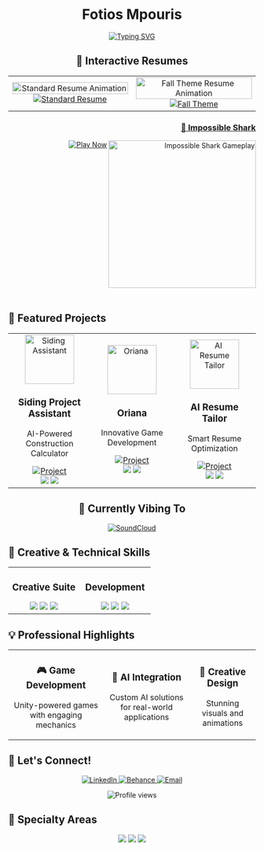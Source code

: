 <h1 align="center">Fotios Mpouris</h1>

<!-- Dynamic typing effect -->
<p align="center">
  <a href="https://git.io/typing-svg"><img src="https://readme-typing-svg.herokuapp.com?font=Fira+Code&duration=3000&pause=1000&color=2F85D0&center=true&vCenter=true&repeat=true&width=435&lines=2D+%26+3D+Artist;Creative+Developer;Animation+Specialist;AI+Integration+Expert" alt="Typing SVG" /></a>
</p>

<!-- Creative Resume Showcase -->
<div align="center">
  <h2>📄 Interactive Resumes</h2>
  <table>
    <tr>
      <td align="center" width="50%">
        <img src="./assets/resumes/standard-resume.gif" alt="Standard Resume Animation" width="100%">
        <br>
        <a href="https://fotiosmpouris.github.io/resume/#">
          <img src="https://img.shields.io/badge/View%20Interactive%20Resume-4285F4?style=for-the-badge&logo=googlechrome&logoColor=white" alt="Standard Resume"/>
        </a>
      </td>
      <td align="center" width="50%">
        <img src="./assets/resumes/fall-resume.gif" alt="Fall Theme Resume Animation" width="100%">
        <br>
        <a href="https://fotiosmpouris.github.io/TestCopyResumeFallTheme/">
          <img src="https://img.shields.io/badge/View%20Fall%20Theme-FF6B6B?style=for-the-badge&logo=googlechrome&logoColor=white" alt="Fall Theme"/>
        </a>
      </td>
    </tr>
  </table>
</div>

<!-- Featured Project - Impossible Shark -->
<div align="right" style="margin-top: 20px;">
  <h3 align="right">
    <a href="https://github.com/FotiosMpouris/ImpossibleShark2">
      🦈 Impossible Shark
    </a>
  </h3>
  <a href="https://fotiosmpouris.github.io/ImpossibleShark2/">
    <img align="right" alt="Impossible Shark Gameplay" width="300" style="margin-bottom: 20px;" src="./assets/projects/impossibleSharkGIF.gif">
  </a>
  <p align="right">
    <a href="https://fotiosmpouris.github.io/ImpossibleShark2/">
      <img src="https://img.shields.io/badge/Play%20Now-FF3333?style=for-the-badge&logo=unity&logoColor=white" alt="Play Now"/>
    </a>
  </p>
</div>

<div style="clear: both;"></div>

<!-- Project Showcase -->
<h2>🚀 Featured Projects</h2>
<div align="center">
  <table>
    <tr>
      <td width="33%" align="center">
        <img src="./assets/projects/siding-assistant-logo.png" width="100" height="100" alt="Siding Assistant">
        <h3>Siding Project Assistant</h3>
        <p>AI-Powered Construction Calculator</p>
        <a href="https://github.com/FotiosMpouris/Hardie-Siding-Agent-Testing-Working_Copy">
          <img src="https://img.shields.io/badge/-View%20Project-181717?style=for-the-badge&logo=github" alt="Project">
        </a>
        <br>
        <img src="https://img.shields.io/badge/Python-3776AB?style=flat-square&logo=python&logoColor=white">
        <img src="https://img.shields.io/badge/OpenAI-412991?style=flat-square&logo=openai&logoColor=white">
      </td>
      <td width="33%" align="center">
        <img src="./assets/projects/oriana-logo.png" width="100" height="100" alt="Oriana">
        <h3>Oriana</h3>
        <p>Innovative Game Development</p>
        <a href="https://github.com/FotiosMpouris/Oriana">
          <img src="https://img.shields.io/badge/-View%20Project-181717?style=for-the-badge&logo=github" alt="Project">
        </a>
        <br>
        <img src="https://img.shields.io/badge/Unity-000000?style=flat-square&logo=unity&logoColor=white">
        <img src="https://img.shields.io/badge/C%23-239120?style=flat-square&logo=c-sharp&logoColor=white">
      </td>
      <td width="33%" align="center">
        <img src="./assets/projects/resume-tailor-logo.png" width="100" height="100" alt="AI Resume Tailor">
        <h3>AI Resume Tailor</h3>
        <p>Smart Resume Optimization</p>
        <a href="https://github.com/FotiosMpouris/ReggieResume2">
          <img src="https://img.shields.io/badge/-View%20Project-181717?style=for-the-badge&logo=github" alt="Project">
        </a>
        <br>
        <img src="https://img.shields.io/badge/JavaScript-F7DF1E?style=flat-square&logo=javascript&logoColor=black">
        <img src="https://img.shields.io/badge/OpenAI-412991?style=flat-square&logo=openai&logoColor=white">
      </td>
    </tr>
  </table>
</div>

<!-- Currently Vibing -->
<h2 align="center">🎵 Currently Vibing To</h2>
<p align="center">
  <a href="https://on.soundcloud.com/n8NTVe9tuCFniUb98">
    <img src="https://img.shields.io/badge/SoundCloud-The%20Goldcast%20104%20with%20Holmar-FF3300?style=for-the-badge&logo=soundcloud&logoColor=white" alt="SoundCloud"/>
  </a>
</p>

<!-- Skills Section -->
<h2>🎨 Creative & Technical Skills</h2>
<table>
  <tr>
    <td width="50%" align="center">
      <h3>Creative Suite</h3>
      <img src="https://img.shields.io/badge/Blender-F5792A?style=for-the-badge&logo=blender&logoColor=white">
      <img src="https://img.shields.io/badge/Adobe%20Creative%20Suite-FF0000?style=for-the-badge&logo=adobe&logoColor=white">
      <img src="https://img.shields.io/badge/3D%20Animation-00C4CC?style=for-the-badge&logo=blender&logoColor=white">
    </td>
    <td width="50%" align="center">
      <h3>Development</h3>
      <img src="https://img.shields.io/badge/Game%20Development-000000?style=for-the-badge&logo=unity&logoColor=white">
      <img src="https://img.shields.io/badge/AI%20Integration-412991?style=for-the-badge&logo=openai&logoColor=white">
      <img src="https://img.shields.io/badge/Web%20Development-F7DF1E?style=for-the-badge&logo=javascript&logoColor=black">
    </td>
  </tr>
</table>

<!-- Professional Impact -->
<h2>💡 Professional Highlights</h2>
<div align="center">
  <table>
    <tr>
      <td align="center">
        <h3>🎮 Game Development</h3>
        <p>Unity-powered games with engaging mechanics</p>
      </td>
      <td align="center">
        <h3>🤖 AI Integration</h3>
        <p>Custom AI solutions for real-world applications</p>
      </td>
      <td align="center">
        <h3>🎨 Creative Design</h3>
        <p>Stunning visuals and animations</p>
      </td>
    </tr>
  </table>
</div>

<!-- Connect Section -->
<h2>🤝 Let's Connect!</h2>
<p align="center">
  <a href="https://linkedin.com/in/fotios mpouris">
    <img src="https://img.shields.io/badge/LinkedIn-0077B5?style=for-the-badge&logo=linkedin&logoColor=white" alt="LinkedIn"/>
  </a>
  <a href="https://www.behance.net/fotios mpouris">
    <img src="https://img.shields.io/badge/Behance-1769FF?style=for-the-badge&logo=behance&logoColor=white" alt="Behance"/>
  </a>
  <a href="mailto:fotiosmpouris@gmail.com">
    <img src="https://img.shields.io/badge/Email-D14836?style=for-the-badge&logo=gmail&logoColor=white" alt="Email"/>
  </a>
</p>

<!-- Profile Views -->
<p align="center">
  <img src="https://komarev.com/ghpvc/?username=fotiosmpouris&label=Profile%20Views&color=0e75b6&style=flat" alt="Profile views"/>
</p>

<!-- Specialty Areas -->
<h2>🌟 Specialty Areas</h2>
<div align="center">
  <img src="https://img.shields.io/badge/3D%20Animation-Expert-FF6B6B?style=for-the-badge">
  <img src="https://img.shields.io/badge/Game%20Development-Advanced-4CAF50?style=for-the-badge">
  <img src="https://img.shields.io/badge/AI%20Integration-Specialist-9C27B0?style=for-the-badge">
</div>
